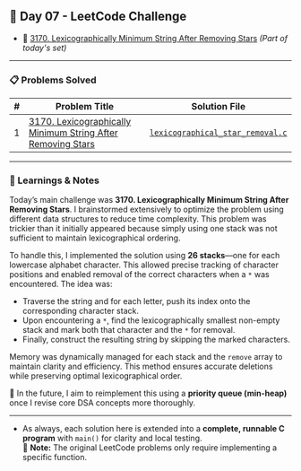 ## 🚀 Day 07 - LeetCode Challenge

- 🔗 [3170. Lexicographically Minimum String After Removing Stars](https://leetcode.com/problems/lexicographically-minimum-string-after-removing-stars/) *(Part of today's set)*

---

### 📋 Problems Solved

| # | Problem Title | Solution File |
|---|---------------|----------------|
| 1 | [3170. Lexicographically Minimum String After Removing Stars](https://leetcode.com/problems/lexicographically-minimum-string-after-removing-stars/) | [`lexicographical_star_removal.c`](lexicographical_star_removal.c) |

---

### 🧠 Learnings & Notes

Today’s main challenge was **3170. Lexicographically Minimum String After Removing Stars**. I brainstormed extensively to optimize the problem using different data structures to reduce time complexity. This problem was trickier than it initially appeared because simply using one stack was not sufficient to maintain lexicographical ordering.

To handle this, I implemented the solution using **26 stacks**—one for each lowercase alphabet character. This allowed precise tracking of character positions and enabled removal of the correct characters when a `*` was encountered. The idea was:

- Traverse the string and for each letter, push its index onto the corresponding character stack.
- Upon encountering a `*`, find the lexicographically smallest non-empty stack and mark both that character and the `*` for removal.
- Finally, construct the resulting string by skipping the marked characters.

Memory was dynamically managed for each stack and the `remove` array to maintain clarity and efficiency. This method ensures accurate deletions while preserving optimal lexicographical order.

🔁 In the future, I aim to reimplement this using a **priority queue (min-heap)** once I revise core DSA concepts more thoroughly.

---

- As always, each solution here is extended into a **complete, runnable C program** with `main()` for clarity and local testing.  
📌 **Note:** The original LeetCode problems only require implementing a specific function.


